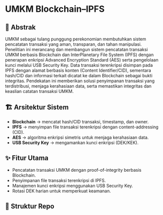 # UMKM Blockchain–IPFS

## 📌 Abstrak
UMKM sebagai tulang punggung perekonomian membutuhkan sistem pencatatan transaksi yang aman, transparan, dan tahan manipulasi. Penelitian ini merancang dan membangun sistem pencatatan transaksi UMKM berbasis Blockchain dan InterPlanetary File System (IPFS) dengan penerapan enkripsi Advanced Encryption Standard (AES) serta pengelolaan kunci melalui USB Security Key. Data transaksi terenkripsi disimpan pada IPFS dengan alamat berbasis konten (Content Identifier/CID), sementara hash/CID dan informasi terkait dicatat ke dalam Blockchain sebagai bukti integritas. Pendekatan ini memberikan solusi penyimpanan transaksi yang terdistribusi, menjaga kerahasiaan data, serta memastikan integritas dan keaslian catatan transaksi UMKM.

## 🏗 Arsitektur Sistem
- **Blockchain** → mencatat hash/CID transaksi, timestamp, dan owner.
- **IPFS** → menyimpan file transaksi terenkripsi dengan content-addressing (CID).
- **AES** → algoritma enkripsi simetris untuk menjaga kerahasiaan data.
- **USB Security Key** → mengamankan kunci enkripsi (DEK/KEK).

## ✨ Fitur Utama
- Pencatatan transaksi UMKM dengan proof-of-integrity berbasis Blockchain.
- Penyimpanan file transaksi terenkripsi di IPFS.
- Manajemen kunci enkripsi menggunakan USB Security Key.
- Rotasi DEK harian untuk memperkuat keamanan.

## 📂 Struktur Repo
